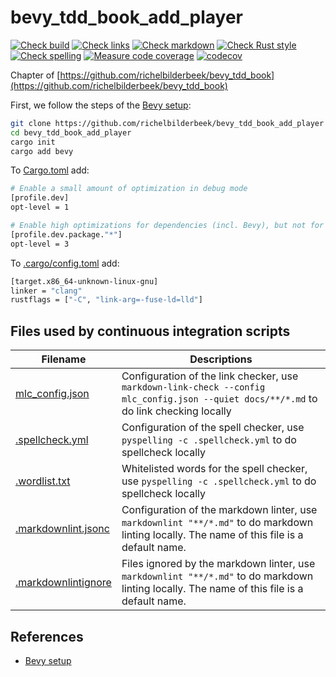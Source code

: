 # bevy_tdd_book_add_player

[![Check build](https://github.com/richelbilderbeek/bevy_tdd_book_add_player/actions/workflows/check_build.yaml/badge.svg?branch=master)](https://github.com/richelbilderbeek/bevy_tdd_book_add_player/actions/workflows/check_build.yaml)
[![Check links](https://github.com/richelbilderbeek/bevy_tdd_book_add_player/actions/workflows/check_links.yaml/badge.svg?branch=master)](https://github.com/richelbilderbeek/bevy_tdd_book_add_player/actions/workflows/check_links.yaml)
[![Check markdown](https://github.com/richelbilderbeek/bevy_tdd_book_add_player/actions/workflows/check_markdown.yaml/badge.svg?branch=master)](https://github.com/richelbilderbeek/bevy_tdd_book_add_player/actions/workflows/check_markdown.yaml)
[![Check Rust style](https://github.com/richelbilderbeek/bevy_tdd_book_add_player/actions/workflows/check_rust_style.yaml/badge.svg?branch=master)](https://github.com/richelbilderbeek/bevy_tdd_book_add_player/actions/workflows/check_rust_style.yaml)
[![Check spelling](https://github.com/richelbilderbeek/bevy_tdd_book_add_player/actions/workflows/check_spelling.yaml/badge.svg?branch=master)](https://github.com/richelbilderbeek/bevy_tdd_book_add_player/actions/workflows/check_spelling.yaml)
[![Measure code coverage](https://github.com/richelbilderbeek/bevy_tdd_book_add_player/actions/workflows/measure_codecov.yaml/badge.svg?branch=master)](https://github.com/richelbilderbeek/bevy_tdd_book_add_player/actions/workflows/measure_codecov.yaml)
[![codecov](https://codecov.io/gh/richelbilderbeek/bevy_tdd_book_add_player/graph/badge.svg?token=XAVFZYDQKZ)](https://codecov.io/gh/richelbilderbeek/bevy_tdd_book_add_player)

Chapter of [https://github.com/richelbilderbeek/bevy_tdd_book](https://github.com/richelbilderbeek/bevy_tdd_book)

First, we follow the steps of the [Bevy setup](https://bevyengine.org/learn/quick-start/getting-started/setup/):

```bash
git clone https://github.com/richelbilderbeek/bevy_tdd_book_add_player
cd bevy_tdd_book_add_player
cargo init
cargo add bevy
```

To [Cargo.toml](Cargo.toml) add:

```bash
# Enable a small amount of optimization in debug mode
[profile.dev]
opt-level = 1

# Enable high optimizations for dependencies (incl. Bevy), but not for our code:
[profile.dev.package."*"]
opt-level = 3
```

To [.cargo/config.toml](.cargo/config.toml) add:

```bash
[target.x86_64-unknown-linux-gnu]
linker = "clang"
rustflags = ["-C", "link-arg=-fuse-ld=lld"]
```


## Files used by continuous integration scripts

Filename                                  |Descriptions
------------------------------------------|--------------------------------------------------------------------------------------------------------------------------------------
[mlc_config.json](mlc_config.json)        |Configuration of the link checker, use `markdown-link-check --config mlc_config.json --quiet docs/**/*.md` to do link checking locally
[.spellcheck.yml](.spellcheck.yml)        |Configuration of the spell checker, use `pyspelling -c .spellcheck.yml` to do spellcheck locally
[.wordlist.txt](.wordlist.txt)            |Whitelisted words for the spell checker, use `pyspelling -c .spellcheck.yml` to do spellcheck locally
[.markdownlint.jsonc](.markdownlint.jsonc)|Configuration of the markdown linter, use `markdownlint "**/*.md"` to do markdown linting locally. The name of this file is a default name.
[.markdownlintignore](.markdownlintignore)|Files ignored by the markdown linter, use `markdownlint "**/*.md"` to do markdown linting locally. The name of this file is a default name.

## References

* [Bevy setup](https://bevyengine.org/learn/quick-start/getting-started/setup/)
